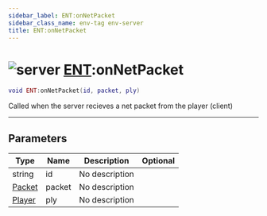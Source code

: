 ```yaml
---
sidebar_label: ENT:onNetPacket
sidebar_class_name: env-tag env-server
title: ENT:onNetPacket
---
```


# <img src='/img/wiki/server.png' alt='server' data-tag='env-tag' /> [ENT](../ent/README.md):onNetPacket

```lua
void ENT:onNetPacket(id, packet, ply)
```

Called when the server recieves a net packet from the player (client)<br/>

-----------------
## Parameters

| Type   | Name | Description | Optional |
| ------ | ---- | ----------- | -------: |
| string | id | No description |   |
| [Packet](../packet/README.md) | packet | No description |   |
| [Player](../player/README.md) | ply | No description |   |

